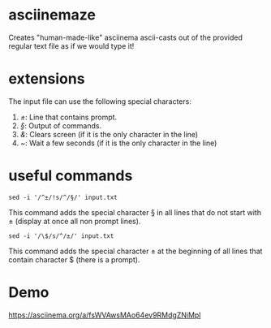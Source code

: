 # asciinemaze
Creates "human-made-like" asciinema ascii-casts out of the provided regular text file as if we would type it!

# extensions
The input file can use the following special characters:
1. *±*: Line that contains prompt.
2. *§*: Output of commands.
3. *&*: Clears screen (if it is the only character in the line)
4. *~*: Wait a few seconds (if it is the only character in the line)

# useful commands

```console
sed -i '/^±/!s/^/§/' input.txt
```
This command adds the special character § in all lines that do not start with ± (display at once all non prompt lines). 

```console
sed -i '/\$/s/^/±/' input.txt
```
This command adds the special character ± at the beginning of all lines that contain character $ (there is a prompt).

# Demo

https://asciinema.org/a/fsWVAwsMAo64ev9RMdgZNiMpl
